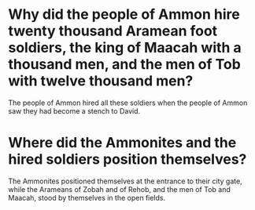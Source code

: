 # Why did the people of Ammon hire twenty thousand Aramean foot soldiers, the king of Maacah with a thousand men, and the men of Tob with twelve thousand men?

The people of Ammon hired all these soldiers when the people of Ammon saw they had become a stench to David.

# Where did the Ammonites and the hired soldiers position themselves?

The Ammonites positioned themselves at the entrance to their city gate, while the Arameans of Zobah and of Rehob, and the men of Tob and Maacah, stood by themselves in the open fields.
